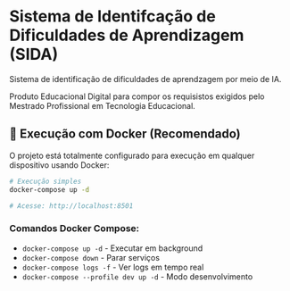 # Sistema de Identifcação de Dificuldades de Aprendizagem (SIDA)

Sistema de identificação de dificuldades de aprendzagem por meio de IA.

Produto Educacional Digital para compor os requisistos exigidos pelo Mestrado Profissional em Tecnologia Educacional.

## 🐳 Execução com Docker (Recomendado)

O projeto está totalmente configurado para execução em qualquer dispositivo usando Docker:

```bash
# Execução simples
docker-compose up -d

# Acesse: http://localhost:8501
```

### Comandos Docker Compose:
- `docker-compose up -d` - Executar em background
- `docker-compose down` - Parar serviços
- `docker-compose logs -f` - Ver logs em tempo real
- `docker-compose --profile dev up -d` - Modo desenvolvimento

